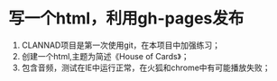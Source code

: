 写一个html，利用gh-pages发布
===============================
1. CLANNAD项目是第一次使用git，在本项目中加强练习；
2. 创建一个html,主题为简述《House of  Cards》；
3. 包含音频，测试在IE中运行正常，在火狐和chrome中有可能播放失败；

